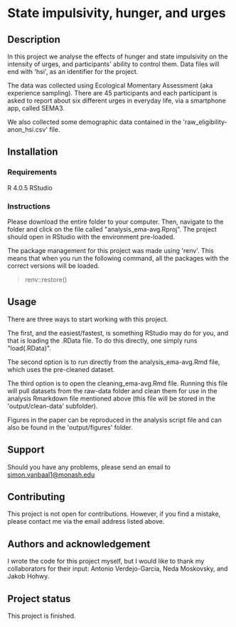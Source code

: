 # State impulsivity, hunger, and urges

## Description
In this project we analyse the effects of hunger and state impulsivity on the 
intensity of urges, and participants' ability to control them. Data files will
end with 'hsi', as an identifier for the project.

The data was collected using Ecological Momentary Assessment (aka experience 
sampling). There are 45 participants and each participant is asked to report 
about six different urges in everyday life, via a smartphone app, called SEMA3.

We also collected some demographic data contained in the 
'raw_eligibility-anon_hsi.csv' file.

## Installation
### Requirements
R 4.0.5
RStudio

### Instructions
Please download the entire folder to your computer.
Then, navigate to the folder and click on the file called "analysis_ema-avg.Rproj". 
The project should open in RStudio with the environment pre-loaded.

The package management for this project was made using 'renv'. This means that
when you run the following command, all the packages with the correct versions
will be loaded.
> renv::restore()

## Usage
There are three ways to start working with this project.

The first, and the easiest/fastest, is something RStudio may do for you, and 
that is loading the .RData file. To do this directly, one simply runs 
"load(.RData)". 

The second option is to run directly from the analysis_ema-avg.Rmd file, which 
uses the pre-cleaned dataset.

The third option is to open the cleaning_ema-avg.Rmd file. Running this file 
will pull datasets from the raw-data folder and clean them for use in the 
analysis Rmarkdown file mentioned above (this file will be stored in the 
'output/clean-data' subfolder).

Figures in the paper can be reproduced in the analysis script file and can also 
be found in the 'output/figures' folder.

## Support
Should you have any problems, please send an email to simon.vanbaal1@monash.edu

## Contributing
This project is not open for contributions. However, if you find a mistake,
please contact me via the email address listed above.

## Authors and acknowledgement
I wrote the code for this project myself, but I would like to thank my
collaborators for their input: Antonio Verdejo-Garcia, Neda Moskovsky, 
and Jakob Hohwy.

## Project status
This project is finished.
